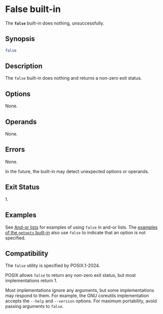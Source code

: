 # False built-in

The **`false`** built-in does nothing, unsuccessfully.

## Synopsis

```sh
false
```

## Description

The `false` built-in does nothing and returns a non-zero exit
status.

## Options

None.

## Operands

None.

## Errors

None.

In the future, the built-in may detect unexpected options or operands.

## Exit Status

1\.

## Examples

See [And-or lists](../language/commands/exit_status.md#and-or-lists) for examples of using `false` in and-or lists. The [examples of the `getopts` built-in](getopts.md#examples) also use `false` to indicate that an option is not specified.

## Compatibility

The `false` utility is specified by POSIX.1-2024.

POSIX allows `false` to return any non-zero exit status, but most implementations return 1.

Most implementations ignore any arguments, but some implementations may respond to them. For example, the GNU coreutils implementation accepts the `--help` and `--version` options. For maximum portability, avoid passing arguments to `false`.
